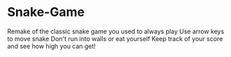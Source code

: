 # Snake-Game
Remake of the classic snake game you used to always play
Use arrow keys to move snake 
Don't run into walls or eat yourself
Keep track of your score and see how high you can get!
